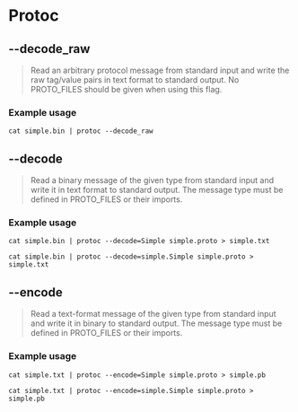 # Protoc

## --decode_raw

> Read an arbitrary protocol message from standard input and write the raw tag/value pairs in text format to standard output.  No PROTO_FILES should be given when using this flag.

### Example usage

```shell
cat simple.bin | protoc --decode_raw
```

## --decode

> Read a binary message of the given type from standard input and write it in text format to standard output.  The message type must be defined in PROTO_FILES or their imports.

### Example usage

```shell
cat simple.bin | protoc --decode=Simple simple.proto > simple.txt
```

```shell
cat simple.bin | protoc --decode=simple.Simple simple.proto > simple.txt
```

## --encode

> Read a text-format message of the given type from standard input and write it in binary to standard output.  The message type must be defined in PROTO_FILES or their imports.

### Example usage

```shell
cat simple.txt | protoc --encode=Simple simple.proto > simple.pb
```

```shell
cat simple.txt | protoc --encode=simple.Simple simple.proto > simple.pb
```